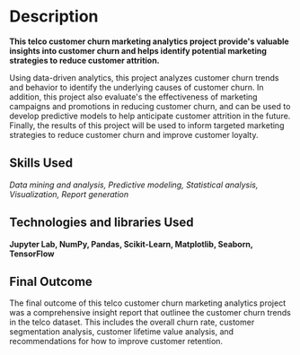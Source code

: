 # Description

**This telco customer churn marketing analytics project provide's valuable insights into customer churn and helps identify potential marketing strategies to reduce customer attrition.**

Using data-driven analytics, this project analyzes customer churn trends and behavior to identify the underlying causes of customer churn. In addition, this project also evaluate's the effectiveness of marketing campaigns and promotions in reducing customer churn, and can be used to develop predictive models to help anticipate customer attrition in the future. Finally, the results of this project will be used to inform targeted marketing strategies to reduce customer churn and improve customer loyalty.

## Skills Used

*Data mining and analysis, Predictive modeling, Statistical analysis, Visualization, Report generation*

## Technologies and libraries Used

**Jupyter Lab, NumPy, Pandas, Scikit-Learn, Matplotlib, Seaborn, TensorFlow**

## Final Outcome

The final outcome of this telco customer churn marketing analytics project was a comprehensive insight report that outlinee the customer churn trends in the telco dataset. This includes the overall churn rate, customer segmentation analysis, customer lifetime value analysis, and recommendations for how to improve customer retention. 
